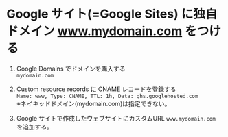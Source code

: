 # Google サイト(=Google Sites) に独自ドメイン www.mydomain.com をつける

1. Google Domains でドメインを購入する  
    ```mydomain.com```

2. Custom resource records に CNAME レコードを登録する  
    ```Name: www, Type: CNAME, TTL: 1h, Data: ghs.googlehosted.com```  
    ※ネイキッドドメイン(mydomain.com)は指定できない。

3. Google サイトで作成したウェブサイトにカスタムURL ```www.mydomain.com``` を追加する。
